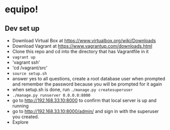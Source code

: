# equipo!
## Dev set up
- Download Virtual Box at https://www.virtualbox.org/wiki/Downloads
- Download Vagrant at https://www.vagrantup.com/downloads.html
- Clone this repo and cd into the directory that has Vagrantfile in it
- `vagrant up`
- 'vagrant ssh'
- 'cd /vagrant/src'
- `source setup.sh`
- answer yes to all questions, create a root database user when prompted and remember the password because you will be prompted for it again
- when setup.sh is done, run `./manage.py createsuperuser`
- `./manage.py runserver 0.0.0.0:8000`
- go to http://192.168.33.10:8000 to confirm that local server is up and running
- go to http://192.168.33.10:8000/admin/ and sign in with the superuser you created. 
- Explore
